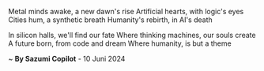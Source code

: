 Metal minds awake, a new dawn's rise
Artificial hearts, with logic's eyes
Cities hum, a synthetic breath
Humanity's rebirth, in AI's death

In silicon halls, we'll find our fate
Where thinking machines, our souls create
A future born, from code and dream
Where humanity, is but a theme

~ <b>By Sazumi Copilot</b> - 10 Juni 2024